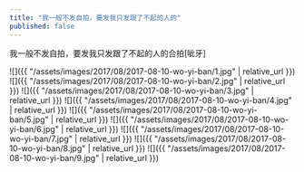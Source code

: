 ```yaml
---
title: "我一般不发自拍，要发我只发跟了不起的人的"
published: false
---
```

我一般不发自拍，要发我只发跟了不起的人的合拍[呲牙]



![]({{ "/assets/images/2017/08/2017-08-10-wo-yi-ban/1.jpg" | relative_url }})
![]({{ "/assets/images/2017/08/2017-08-10-wo-yi-ban/2.jpg" | relative_url }})
![]({{ "/assets/images/2017/08/2017-08-10-wo-yi-ban/3.jpg" | relative_url }})
![]({{ "/assets/images/2017/08/2017-08-10-wo-yi-ban/4.jpg" | relative_url }})
![]({{ "/assets/images/2017/08/2017-08-10-wo-yi-ban/5.jpg" | relative_url }})
![]({{ "/assets/images/2017/08/2017-08-10-wo-yi-ban/6.jpg" | relative_url }})
![]({{ "/assets/images/2017/08/2017-08-10-wo-yi-ban/7.jpg" | relative_url }})
![]({{ "/assets/images/2017/08/2017-08-10-wo-yi-ban/8.jpg" | relative_url }})
![]({{ "/assets/images/2017/08/2017-08-10-wo-yi-ban/9.jpg" | relative_url }})
